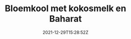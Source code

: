 ---
# SPDX-License-Identifier: CC-BY-SA-4.0
# Copyright © 2021 Casper Meijn <casper@meijn.net>
# 
# This work is licensed under the Creative Commons Attribution-ShareAlike 4.0 International License. 
# To view a copy of this license, visit http://creativecommons.org/licenses/by-sa/4.0/ or 
#   send a letter to Creative Commons, PO Box 1866, Mountain View, CA 94042, USA.

layout: recipe
date: 2021-12-29T15:28:52Z
title: "Bloemkool met kokosmelk en Baharat"
authorName: Casper Meijn
authorURL: https://caspermeijn.nl
sourceName: Spice Wise Too zonder zout meer smaak
sourceURL: https://www.bol.com/nl/nl/p/spice-wise-too/9200000069641505/
category: Avondeten
yield: 2 personen
prepTime: 20 minuten
cookTime: 10 minuten

ingredients:
- 1 bloemkool
- 3 sjalotjes
- 1 eetlepel Baharat kruidenmix
- 250 ml kokosmelk
- 20 gram pistachenootjes
- Naanbrood

directions:
- Verwarm de oven volgende de verpakking van het naanbrood
- Snij de bloemkool in stukken en kook in 18 minuten beetgaar. Giet dit vervolgens af
- Snij de sjalotjes fijn en bak dit olijfolie
- Voeg de Baharat kruidenmix toe aan de sjalotjes en bak dit even mee
- Schenk de kokosmelk bij de sjalotjes en warm dit kort door
- Voeg de bloemkool toe aan het mengsel en laat dit warm worden
- Bereid het naanbrood volgens de verpakking
- Pel de pistache nootjes
- Dien het gerecht op, waarbij het gerecht met het naanbrood wordt gegeten. Voeg de pistache nootjes toe als garnering

components:
- Baharat kruidenmix
---